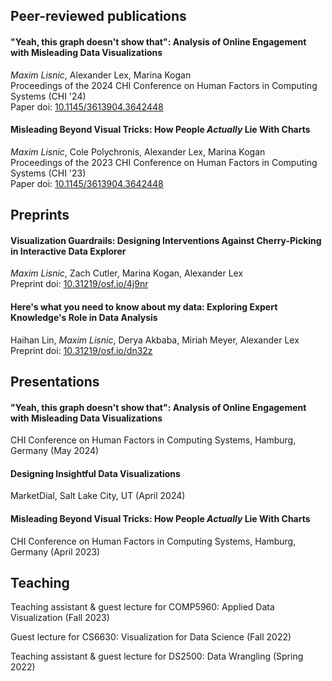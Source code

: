 ## Peer-reviewed publications

#### "Yeah, this graph doesn't show that": Analysis of Online Engagement with Misleading Data Visualizations

_Maxim Lisnic_, Alexander Lex, Marina Kogan \
Proceedings of the 2024 CHI Conference on Human Factors in Computing Systems (CHI '24) \
Paper doi: [10.1145/3613904.3642448](https://doi.org/10.1145/3613904.3642448)

#### Misleading Beyond Visual Tricks: How People _Actually_ Lie With Charts

_Maxim Lisnic_, Cole Polychronis, Alexander Lex, Marina Kogan \
Proceedings of the 2023 CHI Conference on Human Factors in Computing Systems (CHI '23) \
Paper doi: [10.1145/3613904.3642448](https://doi.org/10.1145/3613904.3642448)

## Preprints

#### Visualization Guardrails: Designing Interventions Against Cherry-Picking in Interactive Data Explorer

_Maxim Lisnic_, Zach Cutler, Marina Kogan, Alexander Lex \
Preprint doi: [10.31219/osf.io/4j9nr](https://doi.org/10.31219/osf.io/4j9nr)

#### Here's what you need to know about my data: Exploring Expert Knowledge's Role in Data Analysis

Haihan Lin, _Maxim Lisnic_, Derya Akbaba, Miriah Meyer, Alexander Lex \
Preprint doi: [10.31219/osf.io/dn32z](https://doi.org/10.31219/osf.io/dn32z)

## Presentations

#### "Yeah, this graph doesn't show that": Analysis of Online Engagement with Misleading Data Visualizations

CHI Conference on Human Factors in Computing Systems, Hamburg, Germany (May 2024)

#### Designing Insightful Data Visualizations

MarketDial, Salt Lake City, UT (April 2024)

#### Misleading Beyond Visual Tricks: How People _Actually_ Lie With Charts

CHI Conference on Human Factors in Computing Systems, Hamburg, Germany (April 2023)

## Teaching

Teaching assistant & guest lecture for COMP5960: Applied Data Visualization (Fall 2023)

Guest lecture for CS6630: Visualization for Data Science (Fall 2022)

Teaching assistant & guest lecture for DS2500: Data Wrangling (Spring 2022)
